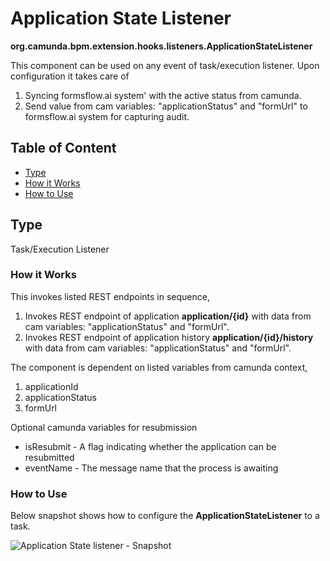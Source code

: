 # Application State Listener 

**org.camunda.bpm.extension.hooks.listeners.ApplicationStateListener**

This component can be used on any event of task/execution listener.  Upon configuration it takes care of
1. Syncing formsflow.ai system' with the active status from camunda. 
2. Send value from cam variables: "applicationStatus" and "formUrl" to formsflow.ai system for capturing audit.

## Table of Content
* [Type](#type)
* [How it Works](#how-it-works)
* [How to Use](#how-to-use)

## Type

Task/Execution Listener

### How it Works

This invokes listed REST endpoints in sequence,
1. Invokes REST endpoint of application **application/{id}** with data from cam variables: "applicationStatus" and "formUrl".
2. Invokes REST endpoint of application history **application/{id}/history**  with data from cam variables: "applicationStatus" and "formUrl".

The component is dependent on listed variables from camunda context,
1. applicationId 
2. applicationStatus
3. formUrl

Optional camunda variables for resubmission
* isResubmit -  A flag indicating whether the application can be resubmitted
* eventName -  The message name that the process is awaiting

### How to Use

Below snapshot shows how to configure the **ApplicationStateListener** to a task. 

![Application State listener - Snapshot](./images/applicationstate-listener-snp1.jpg)

   
